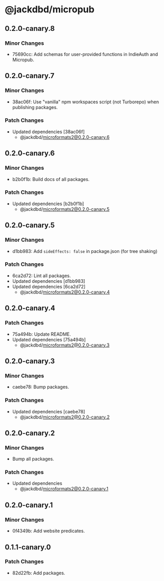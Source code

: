 # @jackdbd/micropub

## 0.2.0-canary.8

### Minor Changes

- 75690cc: Add schemas for user-provided functions in IndieAuth and Micropub.

## 0.2.0-canary.7

### Minor Changes

- 38ac06f: Use "vanilla" npm workspaces script (not Turborepo) when publishing packages.

### Patch Changes

- Updated dependencies [38ac06f]
  - @jackdbd/microformats2@0.2.0-canary.6

## 0.2.0-canary.6

### Minor Changes

- b2b0f1b: Build docs of all packages.

### Patch Changes

- Updated dependencies [b2b0f1b]
  - @jackdbd/microformats2@0.2.0-canary.5

## 0.2.0-canary.5

### Minor Changes

- d1bb983: Add `sideEffects: false` in package.json (for tree shaking)

### Patch Changes

- 6ca2d72: Lint all packages.
- Updated dependencies [d1bb983]
- Updated dependencies [6ca2d72]
  - @jackdbd/microformats2@0.2.0-canary.4

## 0.2.0-canary.4

### Patch Changes

- 75a494b: Update README.
- Updated dependencies [75a494b]
  - @jackdbd/microformats2@0.2.0-canary.3

## 0.2.0-canary.3

### Minor Changes

- caebe78: Bump packages.

### Patch Changes

- Updated dependencies [caebe78]
  - @jackdbd/microformats2@0.2.0-canary.2

## 0.2.0-canary.2

### Minor Changes

- Bump all packages.

### Patch Changes

- Updated dependencies
  - @jackdbd/microformats2@0.2.0-canary.1

## 0.2.0-canary.1

### Minor Changes

- 0f4349b: Add website predicates.

## 0.1.1-canary.0

### Patch Changes

- 82d22fb: Add packages.
